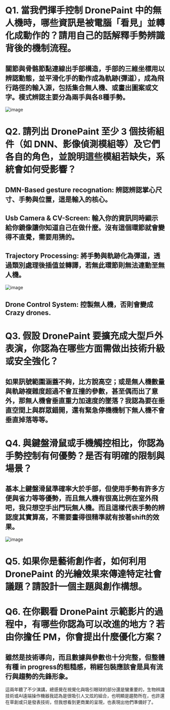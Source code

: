 # **Q1. 當我們揮手控制 DronePaint 中的無人機時，哪些資訊是被電腦「看見」並轉化成動作的？請用自己的話解釋手勢辨識背後的機制流程。**

## 關節與骨骼節點連線出手部構造，手部的三維坐標用以辨認動態，並平滑化手的動作成為軌跡(彈道），成為飛行路徑的輸入源，包括集合無人機、或畫出圖案或文字。模式辨認主要分為兩手與各8種手勢。
![image](https://github.com/user-attachments/assets/09bb722f-3778-4344-8397-011fc5f53daa)


# **Q2. 請列出 DronePaint 至少 3 個技術組件（如 DNN、影像偵測模組等）及它們各自的角色，並說明這些模組若缺失，系統會如何受影響？**

## DMN-Based gesture recognation: 辨認辨認掌心尺寸、手勢與位置，這是輸入的核心。
## Usb Camera & CV-Screen: 輸入你的資訊同時顯示給你鏡像讓你知道自己在做什麼。沒有這個環節就會變得不直覺，需要用猜的。
## Trajectory Processing: 將手勢與軌跡化為彈道，透過類別處理後插值並轉譯，若無此環節則無法連動至無人機。
![image](https://github.com/user-attachments/assets/a63fa4c7-14c2-4b75-a39f-3d9a9cd4a24e)
## Drone Control System: 控製無人機，否則會變成Crazy drones.

# **Q3. 假設 DronePaint 要擴充成大型戶外表演，你認為在哪些方面需做出技術升級或安全強化？**

## 如果訊號範圍涵蓋不夠，比方說高空；或是無人機數量與軌跡複雜度超過不會互撞的參數，甚至偶而出了意外，那無人機會垂直重力加速度的墜落？我認為要在垂直空間上與群眾錯開，還有緊急停機機制下無人機不會垂直掉落等等。

# **Q4. 與鍵盤滑鼠或手機觸控相比，你認為手勢控制有何優勢？是否有明確的限制與場景？**

## 基本上鍵盤滑鼠準確率大於手部，但使用手勢有許多方便與省力等等優勢，而且無人機有很高比例在室外飛吧，我只想空手出門玩無人機。而且這樣代表手勢的辨認度其實算高，不需要畫得很精準就有按著shift的效果。
![image](https://github.com/user-attachments/assets/7560c54f-b14a-4148-b627-e5ac839302e3)


# **Q5. 如果你是藝術創作者，如何利用 DronePaint 的光繪效果來傳達特定社會議題？請設計一個主題與創作構想。**

## 

# **Q6. 在你觀看 DronePaint 示範影片的過程中，有哪些你認為可以改進的地方？若由你擔任 PM，你會提出什麼優化方案？**

## 雖然是技術導向，而且數據與參數也十分完整，但整體有種 in progress的粗糙感，稍經包裝應該會是具有流行與趨勢的先鋒形象。
這兩年聽了不少演講，總感覺在視覺化與吸引眼球的部分還是蠻重要的，生物辨識技術或AI遠端操作機器我認為是很吸引人又炫的組合，也明顯是趨勢所在，也許還在草創或只是發表技術，但我想看到更商業的呈現，也表現出他們準備好了。
